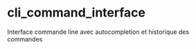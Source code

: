 # cli_command_interface

<p>Interface commande line avec autocompletion et historique des commandes</p>
